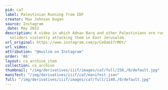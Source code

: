 ```yaml
---
pid: ca7
label: Palestinian Running from IDF
creator: Max Johnson Dugan
source: Instagram
_date: May 2022
description: A video in which Adnan Barq and other Palestinians are running from IDF
  soliders violently attacking them in East Jerusalem.
url_original: https://www.instagram.com/p/CeOam17rM0t/
url_video:
attribution: "@muslim on Instagram"
order: '06'
layout: ca_archive_item
collection: ca_archive
thumbnail: "/img/derivatives/iiif/images/ca7/full/250,/0/default.jpg"
manifest: "/img/derivatives/iiif/ca7/manifest.json"
full: "/img/derivatives/iiif/images/ca7/full/1140,/0/default.jpg"
---
```

